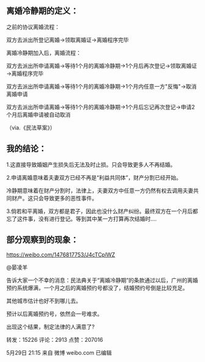 离婚冷静期的定义：
----------------
之前的协议离婚流程：

双方去派出所登记离婚→领取离婚证→离婚程序完毕

离婚冷静期加入后，离婚流程：

双方去派出所申请离婚→等待1个月的离婚冷静期→1个月后再次登记→领取离婚证→离婚程序完毕

双方去派出所申请离婚→等待1个月的离婚冷静期→1个月内任意一方"反悔"→取消离婚申请

双方去派出所申请离婚→等待1个月的离婚冷静期→1个月后忘记再次登记→申请2个月后离婚申请被自动取消

（via.《民法草案》）

我的结论：
---------------
1.这直接导致婚姻产生损失后无法及时止损。只会导致更多人不再结婚。

2.申请离婚意味着夫妻双方已经不再是“利益共同体”，财产分割已经开始。

冷静期意味着在财产分割时，法律上，夫妻双方中任意一方仍然有权去调用夫妻共同财产。这只会导致更多的恶性事件。

3.倘若和平离婚，双方都是君子，因此也没什么财产纠纷。最终双方在一个月后都忘了这件事，没有进行登记。等到其中某一方打算再次结婚时....

部分观察到的现象：
----------------------------------------
https://weibo.com/1476817753/J4cTCplWZ

@晏凌羊

告诉大家一个不幸的消息：民法典关于“离婚冷静期”的条款通过以后，广州的离婚预约系统爆满，一个月之后的离婚预约号都没了，结婚预约号倒是比较充足。

其他城市估计也好不到哪儿去。

预计以后离婚预约号，依然会一号难求。

出现这个结果，制定法律的人满意了? 

转发：15226 评论：2913 点赞：207016

5月29日 21:15 来自 微博 weibo.com 已编辑
